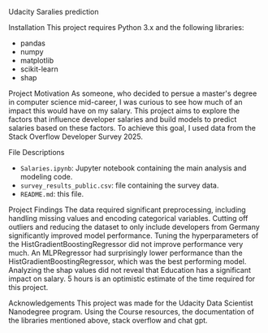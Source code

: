 Udacity Saralies prediction

Installation
This project requires Python 3.x and the following libraries:
- pandas
- numpy
- matplotlib
- scikit-learn
- shap

Project Motivation
As someone, who decided to persue a master's degree in computer science mid-career, I was curious to see how much of an impact this would have on my salary. This project aims to explore the factors that influence developer salaries and build models to predict salaries based on these factors.
To achieve this goal, I used data from the Stack Overflow Developer Survey 2025.

File Descriptions
- `Salaries.ipynb`: Jupyter notebook containing the main analysis and modeling code.
- `survey_results_public.csv`: file containing the survey data.
- `README.md`: this file.

Project Findings
The data required significant preprocessing, including handling missing values and encoding categorical variables.
Cutting off outliers and reducing the dataset to only include developers from Germany significantly improved model performance.
Tuning the hyperparameters of the HistGradientBoostingRegressor did not improve performance very much.
An MLPRegressor had surprisingly lower performance than the HistGradientBoostingRegressor, which was the best performing model.
Analyzing the shap values did not reveal that Education has a significant impact on salary.
5 hours is an optimistic estimate of the time required for this project.

Acknowledgements
This project was made for the Udacity Data Scientist Nanodegree program.
Using the Course resources, the documentation of the libraries mentioned above, stack overflow and chat gpt.
